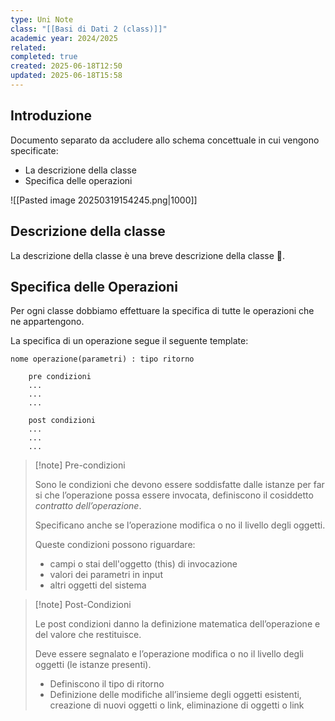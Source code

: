 ```yaml
---
type: Uni Note
class: "[[Basi di Dati 2 (class)]]"
academic year: 2024/2025
related: 
completed: true
created: 2025-06-18T12:50
updated: 2025-06-18T15:58
---
```

## Introduzione

Documento separato da accludere allo schema concettuale in cui vengono specificate:
- La descrizione della classe
- Specifica delle operazioni

![[Pasted image 20250319154245.png|1000]]

## Descrizione della classe

La descrizione della classe è una breve descrizione della classe 🤦.

## Specifica delle Operazioni

Per ogni classe dobbiamo effettuare la specifica di tutte le operazioni che ne appartengono.

La specifica di un operazione segue il seguente template:

```
nome operazione(parametri) : tipo ritorno
	
	pre condizioni
	...
	...
	...

	post condizioni
	...
	...
	...
```

>[!note] Pre-condizioni
>
>Sono le condizioni che devono essere soddisfatte dalle istanze per far si che l’operazione possa essere invocata, definiscono il cosiddetto *contratto dell’operazione*.
>
>Specificano anche se l’operazione modifica o no il livello degli oggetti.
>
>Queste condizioni possono riguardare:
>- campi o stai dell'oggetto (this) di invocazione
>- valori dei parametri in input
>- altri oggetti del sistema

>[!note] Post-Condizioni
>
>Le post condizioni danno la definizione matematica dell’operazione e del valore che restituisce.
>
>Deve essere segnalato e l’operazione modifica o no il livello degli oggetti (le istanze presenti).
>
>- Definiscono il tipo di ritorno
>- Definizione delle modifiche all’insieme degli oggetti esistenti, creazione di nuovi oggetti o link, eliminazione di oggetti o link
